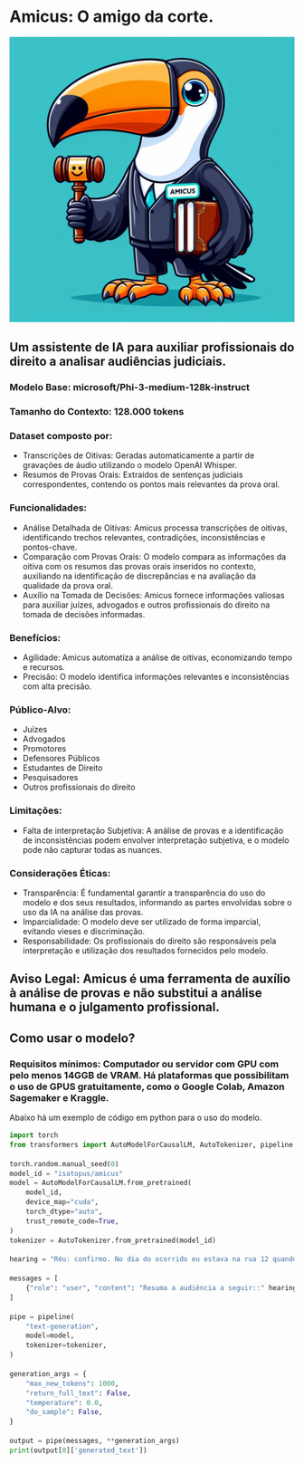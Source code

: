 # Amicus: O amigo da corte.

![Alt text](amicus.jpeg)

## Um assistente de IA para auxiliar profissionais do direito a analisar audiências judiciais.

### Modelo Base: microsoft/Phi-3-medium-128k-instruct

### Tamanho do Contexto: 128.000 tokens

### Dataset composto por:

- Transcrições de Oitivas: Geradas automaticamente a partir de gravações de áudio utilizando o modelo OpenAI Whisper.
- Resumos de Provas Orais: Extraídos de sentenças judiciais correspondentes, contendo os pontos mais relevantes da prova oral.

### Funcionalidades:

- Análise Detalhada de Oitivas: Amicus processa transcrições de oitivas, identificando trechos relevantes, contradições, inconsistências e pontos-chave.
- Comparação com Provas Orais: O modelo compara as informações da oitiva com os resumos das provas orais inseridos no contexto, auxiliando na identificação de discrepâncias e na avaliação da qualidade da prova oral.
- Auxílio na Tomada de Decisões: Amicus fornece informações valiosas para auxiliar juízes, advogados e outros profissionais do direito na tomada de decisões informadas.

### Benefícios:

- Agilidade: Amicus automatiza a análise de oitivas, economizando tempo e recursos.
- Precisão: O modelo identifica informações relevantes e inconsistências com alta precisão.

### Público-Alvo:

- Juízes
- Advogados
- Promotores
- Defensores Públicos
- Estudantes de Direito
- Pesquisadores
- Outros profissionais do direito

### Limitações:

- Falta de interpretação Subjetiva: A análise de provas e a identificação de inconsistências podem envolver interpretação subjetiva, e o modelo pode não capturar todas as nuances.

### Considerações Éticas:

- Transparência: É fundamental garantir a transparência do uso do modelo e dos seus resultados, informando as partes envolvidas sobre o uso da IA na análise das provas.
- Imparcialidade: O modelo deve ser utilizado de forma imparcial, evitando vieses e discriminação.
- Responsabilidade: Os profissionais do direito são responsáveis pela interpretação e utilização dos resultados fornecidos pelo modelo.

## Aviso Legal: Amicus é uma ferramenta de auxílio à análise de provas e não substitui a análise humana e o julgamento profissional.

## Como usar o modelo?

### Requisitos mínimos: Computador ou servidor com GPU com pelo menos 14GGB de VRAM. Há plataformas que possibilitam o uso de GPUS gratuitamente, como o Google Colab, Amazon Sagemaker e Kraggle.

Abaixo há um exemplo de código em python para o uso do modelo.

```py {"id":"01HYP5QV4QXWMHPKHBF50XHJ8A"}
import torch
from transformers import AutoModelForCausalLM, AutoTokenizer, pipeline

torch.random.manual_seed(0)
model_id = "isatopus/amicus"
model = AutoModelForCausalLM.from_pretrained(
    model_id,
    device_map="cuda", 
    torch_dtype="auto", 
    trust_remote_code=True, 
)
tokenizer = AutoTokenizer.from_pretrained(model_id)

hearing = "Réu: confirmo. No dia do ocorrido eu estava na rua 12 quando vi a vítima com a bolsa. Estava em uma bicicleta, passei e levei a bolsa"

messages = [
    {"role": "user", "content": "Resuma a audiência a seguir::" hearing},
]

pipe = pipeline(
    "text-generation",
    model=model,
    tokenizer=tokenizer,
)

generation_args = {
    "max_new_tokens": 1000,
    "return_full_text": False,
    "temperature": 0.0,
    "do_sample": False,
}

output = pipe(messages, **generation_args)
print(output[0]['generated_text'])
```
